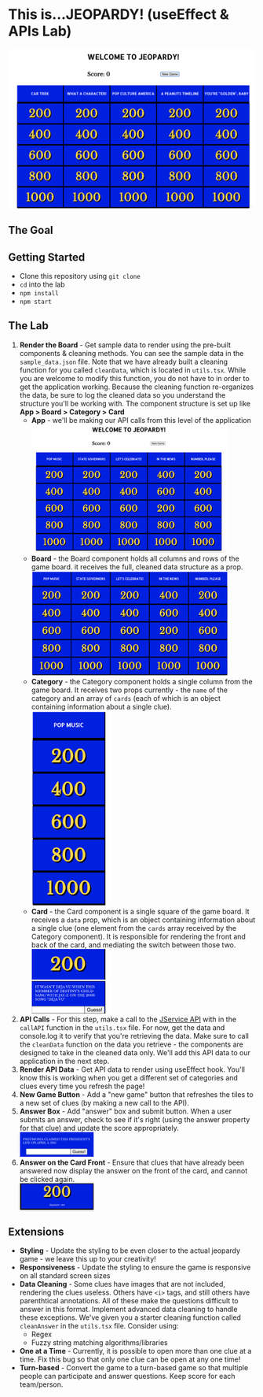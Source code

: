 # This is...JEOPARDY! (useEffect & APIs Lab)

![jeopardy board](Jeopardy.png)

## The Goal

## Getting Started

* Clone this repository using `git clone`
* `cd` into the lab
* `npm install`
* `npm start`

## The Lab

1. **Render the Board** - Get sample data to render using the pre-built components & cleaning methods. You can see the sample data in the `sample_data.json` file. Note that we have already built a cleaning function for you called `cleanData`, which is located in `utils.tsx`. While you are welcome to modify this function, you do not have to in order to get the application working. Because the cleaning function re-organizes the data, be sure to log the cleaned data so you understand the structure you'll be working with. The component structure is set up like **App > Board > Category > Card**
    * **App** - we'll be making our API calls from this level of the application <br><img src="App.png" width="400px"/>
    * **Board** - the Board component holds all columns and rows of the game board. it receives the full, cleaned data structure as a prop. <br><img src="Board.png" width="400px"/>
    * **Category** - the Category component holds a single column from the game board. It receives two props currently - the `name` of the category and an array of `cards` (each of which is an object containing information about a single clue). <br><img src="Category.png" width="150px"/>
    * **Card** - the Card component is a single square of the game board. It receives a `data` prop, which is an object containing information about a single clue (one element from the `cards` array received by the Category component). It is responsible for rendering the front and back of the card, and mediating the switch between those two. <br><img src="Card-Front.png" width="150px"/>
    <br><img src="Card-Back.png" width="150px"/>
1. **API Calls** - For this step, make a call to the [JService API](https://jservice.io) with in the `callAPI` function in the `utils.tsx` file. For now, get the data and console.log it to verify that you're retrieving the data. Make sure to call the `cleanData` function on the data you retrieve - the components are designed to take in the cleaned data only. We'll add this API data to our application in the next step.
1. **Render API Data** - Get API data to render using useEffect hook. You'll know this is working when you get a different set of categories and clues every time you refresh the page!
1. **New Game Button** - Add a "new game" button that refreshes the tiles to a new set of clues (by making a new call to the API).
1. **Answer Box** - Add "answer" box and submit button. When a user submits an answer, check to see if it's right (using the answer property for that clue) and update the score appropriately.
<br><img src="card-back-with-input.png" width="150px"/>
1. **Answer on the Card Front** - Ensure that clues that have already been answered now display the answer on the front of the card, and cannot be clicked again.
<br><img src="card-front-with-answer.png" width="150px"/>

## Extensions

* **Styling** - Update the styling to be even closer to the actual jeopardy game - we leave this up to your creativity!
* **Responsiveness** - Update the styling to ensure the game is responsive on all standard screen sizes
* **Data Cleaning** - Some clues have images that are not included, rendering the clues useless. Others have `<i>` tags, and still others have parenthtical annotations. All of these make the questions difficult to answer in this format. Implement advanced data cleaning to handle these exceptions. We've given you a starter cleaning function called `cleanAnswer` in the `utils.tsx` file. Consider using:
  * Regex
  * Fuzzy string matching algorithms/libraries
* **One at a Time** - Currently, it is possible to open more than one clue at a time. Fix this bug so that only one clue can be open at any one time!
* **Turn-based** - Convert the game to a turn-based game so that multiple people can participate and answer questions. Keep score for each team/person.
